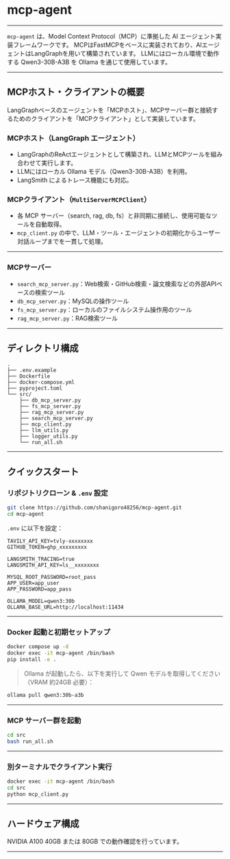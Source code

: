 # mcp-agent

---

`mcp-agent` は、Model Context Protocol（MCP）に準拠した AI エージェント実装フレームワークです。
MCPはFastMCPをベースに実装されており、AIエージェントはLangGraphを用いて構築されています。
LLMにはローカル環境で動作する Qwen3-30B-A3B を Ollama を通じて使用しています。

---

## MCPホスト・クライアントの概要

LangGraphベースのエージェントを「MCPホスト」、MCPサーバー群と接続するためのクライアントを「MCPクライアント」として実装しています。

### MCPホスト（LangGraph エージェント）

* LangGraphのReActエージェントとして構築され、LLMとMCPツールを組み合わせて実行します。
* LLMにはローカル Ollama モデル（Qwen3-30B-A3B）を利用。
* LangSmith によるトレース機能にも対応。

### MCPクライアント（`MultiServerMCPClient`）

* 各 MCP サーバー（search, rag, db, fs）と非同期に接続し、使用可能なツールを自動取得。
* `mcp_client.py` の中で、LLM・ツール・エージェントの初期化からユーザー対話ループまでを一貫して処理。

---

### MCPサーバー

* `search_mcp_server.py`：Web検索・GitHub検索・論文検索などの外部APIベースの検索ツール
* `db_mcp_server.py`：MySQLの操作ツール
* `fs_mcp_server.py`：ローカルのファイルシステム操作用のツール
* `rag_mcp_server.py`：RAG検索ツール

---

## ディレクトリ構成

```
.
├── .env.example
├── Dockerfile
├── docker-compose.yml
├── pyproject.toml
└── src/
    ├── db_mcp_server.py
    ├── fs_mcp_server.py
    ├── rag_mcp_server.py
    ├── search_mcp_server.py
    ├── mcp_client.py
    ├── llm_utils.py
    ├── logger_utils.py
    └── run_all.sh
```

---

## クイックスタート

### リポジトリクローン & `.env` 設定

```bash
git clone https://github.com/shanigoro48256/mcp-agent.git
cd mcp-agent
```

`.env` に以下を設定：

```dotenv
TAVILY_API_KEY=tvly-xxxxxxxx
GITHUB_TOKEN=ghp_xxxxxxxxx

LANGSMITH_TRACING=true
LANGSMITH_API_KEY=ls__xxxxxxxx

MYSQL_ROOT_PASSWORD=root_pass
APP_USER=app_user
APP_PASSWORD=app_pass

OLLAMA_MODEL=qwen3:30b
OLLAMA_BASE_URL=http://localhost:11434
```

---

### Docker 起動と初期セットアップ

```bash
docker compose up -d
docker exec -it mcp-agent /bin/bash
pip install -e .
```

> Ollama が起動したら、以下を実行して Qwen モデルを取得してください（VRAM 約24GB 必要）：

```bash
ollama pull qwen3:30b-a3b
```

---

### MCP サーバー群を起動

```bash
cd src
bash run_all.sh
```

---

### 別ターミナルでクライアント実行

```bash
docker exec -it mcp-agent /bin/bash
cd src
python mcp_client.py
```

---

## ハードウェア構成

NVIDIA A100 40GB または 80GB での動作確認を行っています。

---
